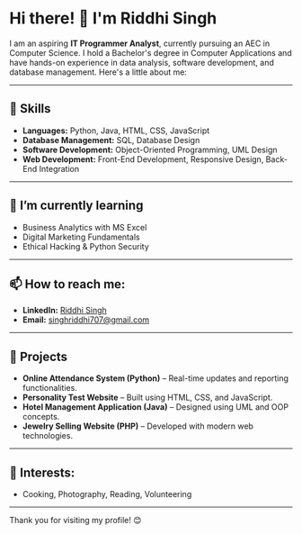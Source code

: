 # Hi there! 👋 I'm Riddhi Singh

I am an aspiring **IT Programmer Analyst**, currently pursuing an AEC in Computer Science. I hold a Bachelor's degree in Computer Applications and have hands-on experience in data analysis, software development, and database management. Here's a little about me:

---

## 🔧 Skills
- **Languages:** Python, Java, HTML, CSS, JavaScript
- **Database Management:** SQL, Database Design
- **Software Development:** Object-Oriented Programming, UML Design
- **Web Development:** Front-End Development, Responsive Design, Back-End Integration

---

## 🌱 I’m currently learning
- Business Analytics with MS Excel
- Digital Marketing Fundamentals
- Ethical Hacking & Python Security

---

## 📫 How to reach me:
- **LinkedIn:** [Riddhi Singh](https://www.linkedin.com/in/riddhi-singh-827917250)
- **Email:** singhriddhi707@gmail.com

---

## 🚀 Projects
- **Online Attendance System (Python)** – Real-time updates and reporting functionalities.
- **Personality Test Website** – Built using HTML, CSS, and JavaScript.
- **Hotel Management Application (Java)** – Designed using UML and OOP concepts.
- **Jewelry Selling Website (PHP)** – Developed with modern web technologies.

---

## 🌟 Interests:
- Cooking, Photography, Reading, Volunteering

---

Thank you for visiting my profile! 😊
